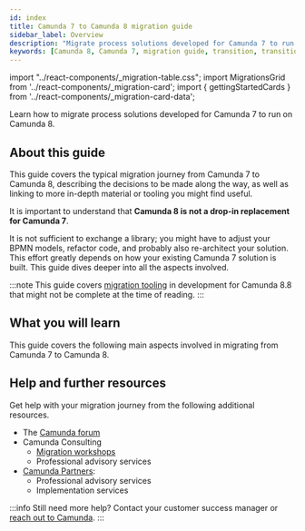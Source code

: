 ```yaml
---
id: index
title: Camunda 7 to Camunda 8 migration guide
sidebar_label: Overview
description: "Migrate process solutions developed for Camunda 7 to run them on Camunda 8."
keywords: [Camunda 8, Camunda 7, migration guide, transition, transition guide]
---
```


import "../react-components/\_migration-table.css";
import MigrationsGrid from '../react-components/\_migration-card';
import { gettingStartedCards } from '../react-components/\_migration-card-data';

Learn how to migrate process solutions developed for Camunda 7 to run on Camunda 8.

## About this guide

This guide covers the typical migration journey from Camunda 7 to Camunda 8, describing the decisions to be made along the way, as well as linking to more in-depth material or tooling you might find useful.

It is important to understand that **Camunda 8 is not a drop-in replacement for Camunda 7**.

It is not sufficient to exchange a library; you might have to adjust your BPMN models, refactor code, and probably also re-architect your solution. This effort greatly depends on how your existing Camunda 7 solution is built. This guide dives deeper into all the aspects involved.

:::note
This guide covers [migration tooling](migration-tooling.md) in development for Camunda 8.8 that might not be complete at the time of reading.
:::

## What you will learn

This guide covers the following main aspects involved in migrating from Camunda 7 to Camunda 8.

<MigrationsGrid migrations={gettingStartedCards} />

<!-- TODO: However, the [migration tooling roadmap](http://x) can inform your time planning. -->

## Help and further resources

Get help with your migration journey from the following additional resources.

- The [Camunda forum](https://forum.camunda.io/c/c7-to-c8/)
- Camunda Consulting
  - [Migration workshops](https://camunda.com/wp-content/uploads/2024/03/Camunda_ConsultingWorkshops_5-Migration-Evaluation_2024.pdf)
  - Professional advisory services
- [Camunda Partners](https://camunda.com/de/partners/):
  - Professional advisory services
  - Implementation services

:::info
Still need more help? Contact your customer success manager or [reach out to Camunda](https://camunda.com/contact-us/).
:::
